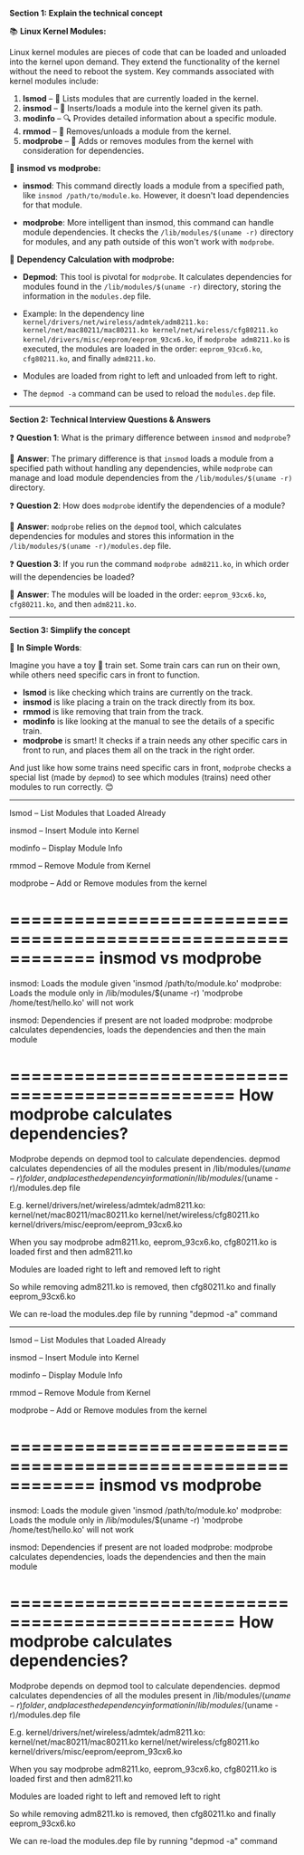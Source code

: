 **Section 1: Explain the technical concept**

📚 **Linux Kernel Modules:**

Linux kernel modules are pieces of code that can be loaded and unloaded into the kernel upon demand. They extend the functionality of the kernel without the need to reboot the system. Key commands associated with kernel modules include:

1. **lsmod** – 📜 Lists modules that are currently loaded in the kernel.
2. **insmod** – 🔼 Inserts/loads a module into the kernel given its path.
3. **modinfo** – 🔍 Provides detailed information about a specific module.
4. **rmmod** – 🔽 Removes/unloads a module from the kernel.
5. **modprobe** – 🔄 Adds or removes modules from the kernel with consideration for dependencies.

🤔 **insmod vs modprobe:**

- **insmod**: This command directly loads a module from a specified path, like `insmod /path/to/module.ko`. However, it doesn't load dependencies for that module.
  
- **modprobe**: More intelligent than insmod, this command can handle module dependencies. It checks the `/lib/modules/$(uname -r)` directory for modules, and any path outside of this won't work with `modprobe`.

🔗 **Dependency Calculation with modprobe:**

- **Depmod**: This tool is pivotal for `modprobe`. It calculates dependencies for modules found in the `/lib/modules/$(uname -r)` directory, storing the information in the `modules.dep` file.
  
- Example: In the dependency line `kernel/drivers/net/wireless/admtek/adm8211.ko: kernel/net/mac80211/mac80211.ko kernel/net/wireless/cfg80211.ko kernel/drivers/misc/eeprom/eeprom_93cx6.ko`, if `modprobe adm8211.ko` is executed, the modules are loaded in the order: `eeprom_93cx6.ko`, `cfg80211.ko`, and finally `adm8211.ko`.
  
- Modules are loaded from right to left and unloaded from left to right. 

- The `depmod -a` command can be used to reload the `modules.dep` file.

---

**Section 2: Technical Interview Questions & Answers**

❓ **Question 1**: What is the primary difference between `insmod` and `modprobe`?

📝 **Answer**: The primary difference is that `insmod` loads a module from a specified path without handling any dependencies, while `modprobe` can manage and load module dependencies from the `/lib/modules/$(uname -r)` directory.

❓ **Question 2**: How does `modprobe` identify the dependencies of a module?

📝 **Answer**: `modprobe` relies on the `depmod` tool, which calculates dependencies for modules and stores this information in the `/lib/modules/$(uname -r)/modules.dep` file.

❓ **Question 3**: If you run the command `modprobe adm8211.ko`, in which order will the dependencies be loaded?

📝 **Answer**: The modules will be loaded in the order: `eeprom_93cx6.ko`, `cfg80211.ko`, and then `adm8211.ko`.

---

**Section 3: Simplify the concept**

🌟 **In Simple Words**:

Imagine you have a toy 🚂 train set. Some train cars can run on their own, while others need specific cars in front to function. 

- **lsmod** is like checking which trains are currently on the track.
- **insmod** is like placing a train on the track directly from its box.
- **rmmod** is like removing that train from the track.
- **modinfo** is like looking at the manual to see the details of a specific train.
- **modprobe** is smart! It checks if a train needs any other specific cars in front to run, and places them all on the track in the right order.

And just like how some trains need specific cars in front, `modprobe` checks a special list (made by `depmod`) to see which modules (trains) need other modules to run correctly. 😊


---

lsmod – List Modules that Loaded Already

insmod – Insert Module into Kernel

modinfo – Display Module Info

rmmod – Remove Module from Kernel

modprobe – Add or Remove modules from the kernel

============================================================
insmod vs modprobe
============================================================

insmod:		Loads the module given 'insmod /path/to/module.ko'
modprobe:	Loads the module only in /lib/modules/$(uname -r) 'modprobe /home/test/hello.ko' will not work

insmod:		Dependencies if present are not loaded
modprobe:	modprobe calculates dependencies, loads the dependencies and then the main module

===============================================
How modprobe calculates dependencies?
===============================================

Modprobe depends on depmod tool to calculate dependencies.
depmod calculates dependencies of all the  modules present in /lib/modules/$(uname -r) folder, and places the dependency information in /lib/modules/$(uname -r)/modules.dep file

E.g. kernel/drivers/net/wireless/admtek/adm8211.ko: kernel/net/mac80211/mac80211.ko kernel/net/wireless/cfg80211.ko      kernel/drivers/misc/eeprom/eeprom_93cx6.ko

When you say modprobe adm8211.ko, eeprom_93cx6.ko, cfg80211.ko is loaded first and then adm8211.ko

Modules are loaded right  to left and removed left to right

So while removing adm8211.ko is removed, then cfg80211.ko and finally eeprom_93cx6.ko

We can re-load the modules.dep file by running "depmod -a" command





-------

lsmod – List Modules that Loaded Already

insmod – Insert Module into Kernel

modinfo – Display Module Info

rmmod – Remove Module from Kernel

modprobe – Add or Remove modules from the kernel

============================================================
insmod vs modprobe
============================================================

insmod:		Loads the module given 'insmod /path/to/module.ko'
modprobe:	Loads the module only in /lib/modules/$(uname -r) 'modprobe /home/test/hello.ko' will not work

insmod:		Dependencies if present are not loaded
modprobe:	modprobe calculates dependencies, loads the dependencies and then the main module

===============================================
How modprobe calculates dependencies?
===============================================

Modprobe depends on depmod tool to calculate dependencies.
depmod calculates dependencies of all the  modules present in /lib/modules/$(uname -r) folder, and places the dependency information in /lib/modules/$(uname -r)/modules.dep file

E.g. kernel/drivers/net/wireless/admtek/adm8211.ko: kernel/net/mac80211/mac80211.ko kernel/net/wireless/cfg80211.ko      kernel/drivers/misc/eeprom/eeprom_93cx6.ko

When you say modprobe adm8211.ko, eeprom_93cx6.ko, cfg80211.ko is loaded first and then adm8211.ko

Modules are loaded right  to left and removed left to right

So while removing adm8211.ko is removed, then cfg80211.ko and finally eeprom_93cx6.ko

We can re-load the modules.dep file by running "depmod -a" command



